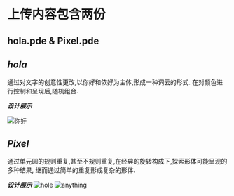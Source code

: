 上传内容包含两份
=================

hola.pde & Pixel.pde
-----------------------

___hola___
--------------
通过对文字的创意性更改,以你好和侬好为主体,形成一种词云的形式.
在对颜色进行控制和呈现后,随机组合.

***设计展示***

![你好](https://user-images.githubusercontent.com/85673360/141050812-e44769c7-7536-46ee-b12a-7a93fdba9609.png)


___Pixel___
-----------
通过单元圆的规则重复,甚至不规则重复,在经典的旋转构成下,探索形体可能呈现的多种结果,
继而通过简单的重复形成复杂的形体.

***设计展示***
![hole](https://user-images.githubusercontent.com/85673360/141050888-928ae9a0-e5dc-4048-b9e8-ce465be390f4.png)
![anything](https://user-images.githubusercontent.com/85673360/141050892-37958ebc-f20f-46d1-a803-d60126a65ec2.png)
